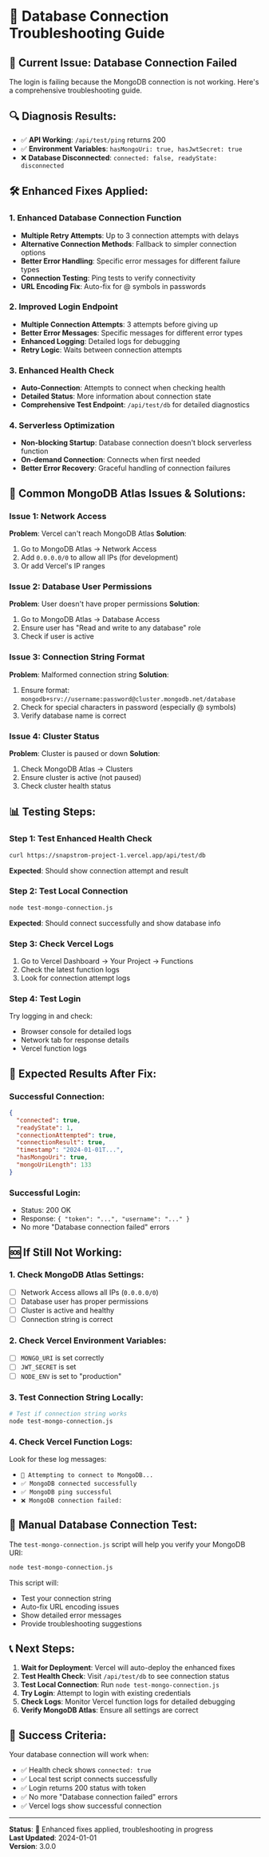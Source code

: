 # 🔧 Database Connection Troubleshooting Guide

## 🚨 **Current Issue: Database Connection Failed**

The login is failing because the MongoDB connection is not working. Here's a comprehensive troubleshooting guide.

## 🔍 **Diagnosis Results:**

- ✅ **API Working**: `/api/test/ping` returns 200
- ✅ **Environment Variables**: `hasMongoUri: true, hasJwtSecret: true`
- ❌ **Database Disconnected**: `connected: false, readyState: disconnected`

## 🛠️ **Enhanced Fixes Applied:**

### **1. Enhanced Database Connection Function**
- **Multiple Retry Attempts**: Up to 3 connection attempts with delays
- **Alternative Connection Methods**: Fallback to simpler connection options
- **Better Error Handling**: Specific error messages for different failure types
- **Connection Testing**: Ping tests to verify connectivity
- **URL Encoding Fix**: Auto-fix for @ symbols in passwords

### **2. Improved Login Endpoint**
- **Multiple Connection Attempts**: 3 attempts before giving up
- **Better Error Messages**: Specific messages for different error types
- **Enhanced Logging**: Detailed logs for debugging
- **Retry Logic**: Waits between connection attempts

### **3. Enhanced Health Check**
- **Auto-Connection**: Attempts to connect when checking health
- **Detailed Status**: More information about connection state
- **Comprehensive Test Endpoint**: `/api/test/db` for detailed diagnostics

### **4. Serverless Optimization**
- **Non-blocking Startup**: Database connection doesn't block serverless function
- **On-demand Connection**: Connects when first needed
- **Better Error Recovery**: Graceful handling of connection failures

## 🔧 **Common MongoDB Atlas Issues & Solutions:**

### **Issue 1: Network Access**
**Problem**: Vercel can't reach MongoDB Atlas
**Solution**: 
1. Go to MongoDB Atlas → Network Access
2. Add `0.0.0.0/0` to allow all IPs (for development)
3. Or add Vercel's IP ranges

### **Issue 2: Database User Permissions**
**Problem**: User doesn't have proper permissions
**Solution**:
1. Go to MongoDB Atlas → Database Access
2. Ensure user has "Read and write to any database" role
3. Check if user is active

### **Issue 3: Connection String Format**
**Problem**: Malformed connection string
**Solution**:
1. Ensure format: `mongodb+srv://username:password@cluster.mongodb.net/database`
2. Check for special characters in password (especially @ symbols)
3. Verify database name is correct

### **Issue 4: Cluster Status**
**Problem**: Cluster is paused or down
**Solution**:
1. Check MongoDB Atlas → Clusters
2. Ensure cluster is active (not paused)
3. Check cluster health status

## 📊 **Testing Steps:**

### **Step 1: Test Enhanced Health Check**
```bash
curl https://snapstrom-project-1.vercel.app/api/test/db
```
**Expected**: Should show connection attempt and result

### **Step 2: Test Local Connection**
```bash
node test-mongo-connection.js
```
**Expected**: Should connect successfully and show database info

### **Step 3: Check Vercel Logs**
1. Go to Vercel Dashboard → Your Project → Functions
2. Check the latest function logs
3. Look for connection attempt logs

### **Step 4: Test Login**
Try logging in and check:
- Browser console for detailed logs
- Network tab for response details
- Vercel function logs

## 🎯 **Expected Results After Fix:**

### **Successful Connection:**
```json
{
  "connected": true,
  "readyState": 1,
  "connectionAttempted": true,
  "connectionResult": true,
  "timestamp": "2024-01-01T...",
  "hasMongoUri": true,
  "mongoUriLength": 133
}
```

### **Successful Login:**
- Status: 200 OK
- Response: `{ "token": "...", "username": "..." }`
- No more "Database connection failed" errors

## 🆘 **If Still Not Working:**

### **1. Check MongoDB Atlas Settings:**
- [ ] Network Access allows all IPs (`0.0.0.0/0`)
- [ ] Database user has proper permissions
- [ ] Cluster is active and healthy
- [ ] Connection string is correct

### **2. Check Vercel Environment Variables:**
- [ ] `MONGO_URI` is set correctly
- [ ] `JWT_SECRET` is set
- [ ] `NODE_ENV` is set to "production"

### **3. Test Connection String Locally:**
```bash
# Test if connection string works
node test-mongo-connection.js
```

### **4. Check Vercel Function Logs:**
Look for these log messages:
- `🔗 Attempting to connect to MongoDB...`
- `✅ MongoDB connected successfully`
- `✅ MongoDB ping successful`
- `❌ MongoDB connection failed:`

## 🔧 **Manual Database Connection Test:**

The `test-mongo-connection.js` script will help you verify your MongoDB URI:

```bash
node test-mongo-connection.js
```

This script will:
- Test your connection string
- Auto-fix URL encoding issues
- Show detailed error messages
- Provide troubleshooting suggestions

## 📞 **Next Steps:**

1. **Wait for Deployment**: Vercel will auto-deploy the enhanced fixes
2. **Test Health Check**: Visit `/api/test/db` to see connection status
3. **Test Local Connection**: Run `node test-mongo-connection.js`
4. **Try Login**: Attempt to login with existing credentials
5. **Check Logs**: Monitor Vercel function logs for detailed debugging
6. **Verify MongoDB Atlas**: Ensure all settings are correct

## 🎉 **Success Criteria:**

Your database connection will work when:
- ✅ Health check shows `connected: true`
- ✅ Local test script connects successfully
- ✅ Login returns 200 status with token
- ✅ No more "Database connection failed" errors
- ✅ Vercel logs show successful connection

---

**Status**: 🔧 Enhanced fixes applied, troubleshooting in progress  
**Last Updated**: 2024-01-01  
**Version**: 3.0.0
